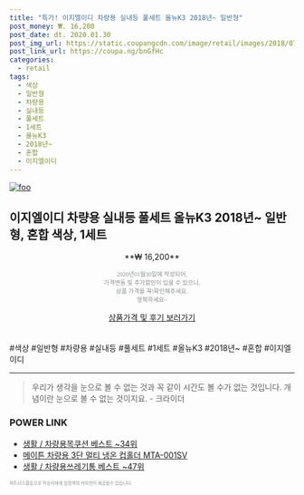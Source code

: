```yaml
--- 
title: "특가! 이지엘이디 차량용 실내등 풀세트 올뉴K3 2018년~ 일반형" 
post_money: ₩. 16,200 
post_date: dt. 2020.01.30 
post_img_url: https://static.coupangcdn.com/image/retail/images/2018/07/20/10/9/f8ecbc48-1b08-4fa7-a7e3-c992d31d635b.jpg 
post_link_url: https://coupa.ng/bnGfHc 
categories: 
  - retail 
tags: 
  - 색상 
  - 일반형 
  - 차량용 
  - 실내등 
  - 풀세트 
  - 1세트 
  - 올뉴K3 
  - 2018년~ 
  - 혼합 
  - 이지엘이디 
--- 
```

[![foo](https://static.coupangcdn.com/image/retail/images/2018/07/20/10/9/f8ecbc48-1b08-4fa7-a7e3-c992d31d635b.jpg)](https://coupa.ng/bnGfHc) 

## 이지엘이디 차량용 실내등 풀세트 올뉴K3 2018년~ 일반형, 혼합 색상, 1세트 
<p style="text-align: center;">**₩ 16,200**</p> 
<p style="text-align: center;"><span style="color: #898c8f; font-family: Georgia,Times,serif; font-size: 0.75em;">2020년01월30일에 작성되어, <br>가격변동 및 추가할인이 있을 수 있으니,<br> 상품 가격을 꼭!확인해주세요.<br>행복하세요~</span> 
</p>	 
<div markdown="0" style="text-align: center;"><a href="https://coupa.ng/bnGfHc" class="btn btn--success">상품가격 및 후기 보러가기</a></div> 
<br><br> 
  #색상 #일반형 #차량용 #실내등 #풀세트 #1세트 #올뉴K3 #2018년~ #혼합 #이지엘이디 
<hr> 

> 우리가 생각을 눈으로 볼 수 없는 것과 꼭 같이 시간도 볼 수가 없는 것입니다. 개념이란 눈으로 볼 수 없는 것이지요. - 크라이더 


### POWER LINK

* <a href="https://blog.naver.com/santokki14/221786825047" target="_blank">생활 / 차량용목쿠션 베스트 ~34위</a>
* <a href="https://blog.naver.com/santokki14/221787274024" target="_blank">메이튼 차량용 3단 멀티 냉온 컵홀더 MTA-001SV</a>
* <a href="https://blog.naver.com/santokki14/221779899963" target="_blank">생활 / 차량용쓰레기통 베스트 ~47위</a>

<span style="color: #898c8f; font-family: Georgia,Times,serif; font-size: 0.55em;">파트너스활동으로 작성자에게 일정액의 커미션이 제공될수 있습니다.</span> 
